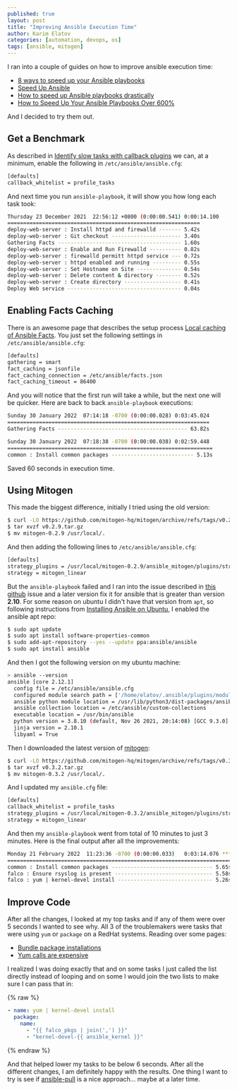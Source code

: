 ```yaml
---
published: true
layout: post
title: "Improving Ansible Execution Time"
author: Karim Elatov
categories: [automation, devops, os]
tags: [ansible, mitogen]
---
```


I ran into a couple of guides on how to improve ansible execution time:

- [8 ways to speed up your Ansible playbooks](https://www.redhat.com/sysadmin/faster-ansible-playbook-execution)
- [Speed Up Ansible](https://dzone.com/articles/speed-up-ansible)
- [How to speed up Ansible playbooks drastically](https://www.linkedin.com/pulse/how-speed-up-ansible-playbooks-drastically-lionel-gurret)
- [How to Speed Up Your Ansible Playbooks Over 600%](https://www.toptechskills.com/ansible-tutorials-courses/speed-up-ansible-playbooks-pipelining-mitogen/)

And I decided to try them out. 

## Get a Benchmark

As described in [Identify slow tasks with callback plugins](https://www.redhat.com/sysadmin/faster-ansible-playbook-execution) we can, at a minimum, enable the following in `/etc/ansible/ansible.cfg`:

```bash
[defaults]
callback_whitelist = profile_tasks
```

And next time you run `ansible-playbook`, it will show you how long each task took:

```bash
Thursday 23 December 2021  22:56:12 +0800 (0:00:00.541) 0:00:14.100 
============================================================= 
deploy-web-server : Install httpd and firewalld ------- 5.42s
deploy-web-server : Git checkout ---------------------- 3.40s
Gathering Facts --------------------------------------- 1.60s
deploy-web-server : Enable and Run Firewalld ---------- 0.82s
deploy-web-server : firewalld permitt httpd service --- 0.72s
deploy-web-server : httpd enabled and running --------- 0.55s
deploy-web-server : Set Hostname on Site -------------- 0.54s
deploy-web-server : Delete content & directory -------- 0.52s
deploy-web-server : Create directory ------------------ 0.41s
Deploy Web service ------------------------------------ 0.04s
```

## Enabling Facts Caching

There is an awesome page that describes the setup process [Local cachíng of Ansible Facts](https://andreas.scherbaum.la/blog/archives/1019-Local-caching-of-Ansible-Facts.html). You just set the following settings in `/etc/ansible/ansible.cfg`:

```bash
[defaults]
gathering = smart
fact_caching = jsonfile
fact_caching_connection = /etc/ansible/facts.json
fact_caching_timeout = 86400
```

And you will notice that the first run will take a while, but the next one will be quicker. Here are back to back `ansible-playbook` executions:

```bash
Sunday 30 January 2022  07:14:18 -0700 (0:00:00.028) 0:03:45.024 
================================================================
Gathering Facts ----------------------------------------- 63.82s

Sunday 30 January 2022  07:18:38 -0700 (0:00:00.038) 0:02:59.448
=================================================================
common : Install common packages -------------------------- 5.13s
```

Saved 60 seconds in execution time.

## Using Mitogen

This made the biggest difference, initially I tried using the old version:

```bash
$ curl -LO https://github.com/mitogen-hq/mitogen/archive/refs/tags/v0.2.9.tar.gz
$ tar xvzf v0.2.9.tar.gz
$ mv mitogen-0.2.9 /usr/local/.
```

And then adding the following lines to `/etc/ansible/ansible.cfg`:

```bash
[defaults]
strategy_plugins = /usr/local/mitogen-0.2.9/ansible_mitogen/plugins/strategy
strategy = mitogen_linear
```

But the `ansible-playbook` failed and I ran into the issue described in [this github](https://github.com/mitogen-hq/mitogen/pull/715) issue and a later version fix it for ansible that is greater than version **2.10**. For some reason on ubuntu I didn't have that version from `apt`, so following instructions from [Installing Ansible on Ubuntu](https://docs.ansible.com/ansible/latest/installation_guide/intro_installation.html#installing-ansible-on-ubuntu), I enabled the ansible apt repo:

```bash
$ sudo apt update
$ sudo apt install software-properties-common
$ sudo add-apt-repository --yes --update ppa:ansible/ansible
$ sudo apt install ansible
```

And then I got the following version on my ubuntu machine:

```bash
> ansible --version
ansible [core 2.12.1]
  config file = /etc/ansible/ansible.cfg
  configured module search path = ['/home/elatov/.ansible/plugins/modules', '/usr/share/ansible/plugins/modules']
  ansible python module location = /usr/lib/python3/dist-packages/ansible
  ansible collection location = /etc/ansible/custom-collections
  executable location = /usr/bin/ansible
  python version = 3.8.10 (default, Nov 26 2021, 20:14:08) [GCC 9.3.0]
  jinja version = 2.10.1
  libyaml = True
```

Then I downloaded the latest version of [mitogen](https://github.com/mitogen-hq/mitogen/releases):

```bash
$ curl -LO https://github.com/mitogen-hq/mitogen/archive/refs/tags/v0.3.2.tar.gz
$ tar xvzf v0.3.2.tar.gz
$ mv mitogen-0.3.2 /usr/local/.
```

And I updated my `ansible.cfg` file:

```bash
[defaults]
callback_whitelist = profile_tasks
strategy_plugins = /usr/local/mitogen-0.3.2/ansible_mitogen/plugins/strategy
strategy = mitogen_linear
```

And then my `ansible-playbook` went from total of 10 minutes to just 3 minutes. Here is the final output after all the improvements:

```bash
Monday 21 February 2022  11:23:36 -0700 (0:00:00.033)   0:03:14.076 **** 
======================================================================= 
common : Install common packages -------------------------------- 5.65s
falco : Ensure rsyslog is present ------------------------------- 5.58s
falco : yum | kernel-devel install ------------------------------ 5.26s
```

## Improve Code

After all the changes, I looked at my top tasks and if any of them were over 5 seconds I wanted to see why. All 3 of the troublemakers were tasks that were using `yum` or `package` on a RedHat systems. Reading over some pages:

- [Bundle package installations](https://www.reddit.com/r/ansible/comments/8vuurf/painfully_slow_yum_module/)
- [Yum calls are expensive](https://www.linkedin.com/pulse/how-speed-up-ansible-playbooks-drastically-lionel-gurret)

I realized I was doing exactly that and on some tasks I just called the list directly instead of looping and on some I would join the two lists to make sure I can pass that in:

{% raw %}

```yaml
- name: yum | kernel-devel install
  package:
    name:
      - "{{ falco_pkgs | join(',') }}"
      - "kernel-devel-{{ ansible_kernel }}"
```

{% endraw %}

And that helped lower my tasks to be below 6 seconds. After all the different changes, I am definitely happy with the results. One thing I want to try is see if [ansible-pull](https://docs.ansible.com/ansible/latest/user_guide/playbooks_intro.html#ansible-pull) is a nice approach... maybe at a later time.
